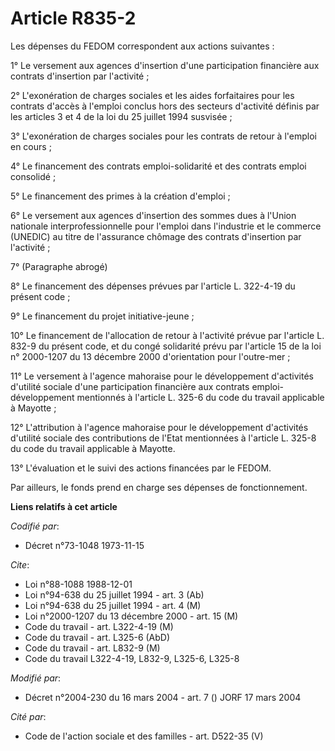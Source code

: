 # Article R835-2

Les dépenses du FEDOM correspondent aux actions suivantes :

1° Le versement aux agences d'insertion d'une participation financière aux contrats d'insertion par l'activité ;

2° L'exonération de charges sociales et les aides forfaitaires pour les contrats d'accès à l'emploi conclus hors des secteurs
d'activité définis par les articles 3 et 4 de la loi du 25 juillet 1994 susvisée ;

3° L'exonération de charges sociales pour les contrats de retour à l'emploi en cours ;

4° Le financement des contrats emploi-solidarité et des contrats emploi consolidé ;

5° Le financement des primes à la création d'emploi ;

6° Le versement aux agences d'insertion des sommes dues à l'Union nationale interprofessionnelle pour l'emploi dans
l'industrie et le commerce (UNEDIC) au titre de l'assurance chômage des contrats d'insertion par l'activité ;

7° (Paragraphe abrogé)

8° Le financement des dépenses prévues par l'article L. 322-4-19 du présent code ;

9° Le financement du projet initiative-jeune ;

10° Le financement de l'allocation de retour à l'activité prévue par l'article L. 832-9 du présent code, et du congé
solidarité prévu par l'article 15 de la loi n° 2000-1207 du 13 décembre 2000 d'orientation pour l'outre-mer ;

11° Le versement à l'agence mahoraise pour le développement d'activités d'utilité sociale d'une participation financière aux
contrats emploi-développement mentionnés à l'article L. 325-6 du code du travail applicable à Mayotte ;

12° L'attribution à l'agence mahoraise pour le développement d'activités d'utilité sociale des contributions de l'Etat
mentionnées à l'article L. 325-8 du code du travail applicable à Mayotte.

13° L'évaluation et le suivi des actions financées par le FEDOM.

Par ailleurs, le fonds prend en charge ses dépenses de fonctionnement.

**Liens relatifs à cet article**

_Codifié par_:

  - Décret n°73-1048 1973-11-15

_Cite_:

  - Loi n°88-1088 1988-12-01
  - Loi n°94-638 du 25 juillet 1994 - art. 3 (Ab)
  - Loi n°94-638 du 25 juillet 1994 - art. 4 (M)
  - Loi n°2000-1207 du 13 décembre 2000 - art. 15 (M)
  - Code du travail - art. L322-4-19 (M)
  - Code du travail - art. L325-6 (AbD)
  - Code du travail - art. L832-9 (M)
  - Code du travail L322-4-19, L832-9, L325-6, L325-8

_Modifié par_:

  - Décret n°2004-230 du 16 mars 2004 - art. 7 () JORF 17 mars 2004

_Cité par_:

  - Code de l'action sociale et des familles - art. D522-35 (V)
